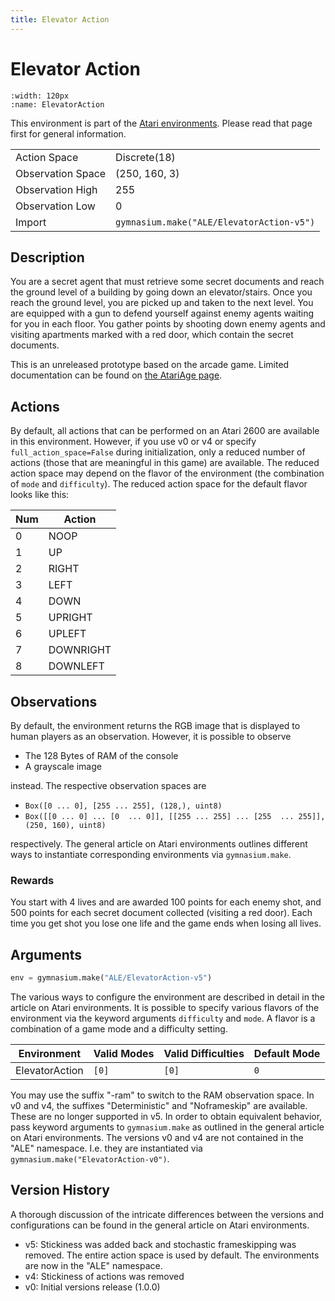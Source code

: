 ```yaml
---
title: Elevator Action
---
```


# Elevator Action

```{figure} ../../_static/videos/atari/elevator_action.gif
:width: 120px
:name: ElevatorAction
```

This environment is part of the <a href='..'>Atari environments</a>. Please read that page first for general information.

|                   |                                           |
|-------------------|-------------------------------------------|
| Action Space      | Discrete(18)                              |
| Observation Space | (250, 160, 3)                             |
| Observation High  | 255                                       |
| Observation Low   | 0                                         |
| Import            | `gymnasium.make("ALE/ElevatorAction-v5")` |

## Description

You are a secret agent that must retrieve some secret documents and reach the ground level of a
building by going down an elevator/stairs. Once you reach the ground level, you are picked up and
taken to the next level. You are equipped with a gun to defend yourself against enemy agents waiting
for you in each floor. You gather points by shooting down enemy agents and visiting apartments
marked with a red door, which contain the secret documents.

This is an unreleased prototype based on the arcade game. Limited documentation can be found on [the AtariAge
page](https://atariage.com/manual_thumbs.php?SoftwareLabelID=1131).

## Actions

By default, all actions that can be performed on an Atari 2600 are available in this environment.
However, if you use v0 or v4 or specify `full_action_space=False` during initialization, only a reduced
number of actions (those that are meaningful in this game) are available. The reduced action space may depend
on the flavor of the environment (the combination of `mode` and `difficulty`). The reduced action space for the default
flavor looks like this:

| Num | Action    |
|-----|-----------|
| 0   | NOOP      |
| 1   | UP        |
| 2   | RIGHT     |
| 3   | LEFT      |
| 4   | DOWN      |
| 5   | UPRIGHT   |
| 6   | UPLEFT    |
| 7   | DOWNRIGHT |
| 8   | DOWNLEFT  |

## Observations

By default, the environment returns the RGB image that is displayed to human players as an observation. However, it is
possible to observe

- The 128 Bytes of RAM of the console
- A grayscale image

instead. The respective observation spaces are

- `Box([0 ... 0], [255 ... 255], (128,), uint8)`
- `Box([[0 ... 0]
 ...
 [0  ... 0]], [[255 ... 255]
 ...
 [255  ... 255]], (250, 160), uint8)
`

respectively. The general article on Atari environments outlines different ways to instantiate corresponding environments
via `gymnasium.make`.

### Rewards

You start with 4 lives and are awarded 100 points for each enemy shot, and 500 points for each
secret document collected (visiting a red door). Each time you get shot you lose one life and the
game ends when losing all lives.

## Arguments

```python
env = gymnasium.make("ALE/ElevatorAction-v5")
```

The various ways to configure the environment are described in detail in the article on Atari environments.
It is possible to specify various flavors of the environment via the keyword arguments `difficulty` and `mode`.
A flavor is a combination of a game mode and a difficulty setting.

| Environment    | Valid Modes | Valid Difficulties | Default Mode |
|----------------|-------------|--------------------|--------------|
| ElevatorAction | `[0]`       | `[0]`              | `0`          |

You may use the suffix "-ram" to switch to the RAM observation space. In v0 and v4, the suffixes "Deterministic" and "Noframeskip"
are available. These are no longer supported in v5. In order to obtain equivalent behavior, pass keyword arguments to `gymnasium.make` as outlined in
the general article on Atari environments.
The versions v0 and v4 are not contained in the "ALE" namespace. I.e. they are instantiated via `gymnasium.make("ElevatorAction-v0")`.

## Version History

A thorough discussion of the intricate differences between the versions and configurations can be found in the
general article on Atari environments.

* v5: Stickiness was added back and stochastic frameskipping was removed. The entire action space is used by default. The environments are now in the "ALE" namespace.
* v4: Stickiness of actions was removed
* v0: Initial versions release (1.0.0)
